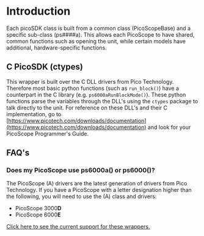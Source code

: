 # Introduction

Each picoSDK class is built from a common class (PicoScopeBase) and a specific sub-class (ps####a).
This allows each PicoScope to have shared, common functions such as opening the unit, while certain models have additional, hardware-specific functions.

## C PicoSDK (ctypes)
This wrapper is built over the C DLL drivers from Pico Technology. 
Therefore most basic python functions (such as `run_block()`) have a counterpart in the C library (e.g. `ps6000aRunBlockMode()`). 
These python functions parse the variables through the DLL's using the `ctypes` package to talk directly to the unit. 
For reference on these DLL's and their C implementation, go to [https://www.picotech.com/downloads/documentation](https://www.picotech.com/downloads/documentation) and look for your PicoScope Programmer's Guide.

## FAQ's
### Does my PicoScope use ps6000a() or ps6000()?
The PicoScope (A) drivers are the latest generation of drivers from Pico Technology. If you have a PicoScope with a letter designation higher than the following, you will need to use the (A) class and drivers:

 - PicoScope 3000**D**
 - PicoScope 6000**E**

[Click here to see the current support for these wrappers.](../dev/current.md/)
